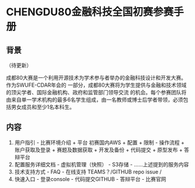 # CHENGDU80金融科技全国初赛参赛手册

## 背景

（待更新）

成都80大赛是一个利用开源技术为学术参与者举办的金融科技设计和开发大赛。作为SWUFE-CDAR年会的 一部分，成都80大赛将为学生提供与金融和技术领域的顶尖学者、国际金融机构、政府和监管部⻔领导交流 的机会。每个参赛团队将由来自单一学术机构的最多6名学生组成，由一名教师或博士后学者带领，必须包 括男女成员和至少1名本科生。

## 内容

1. 用户指引 - 比赛环境介绍    + 平台 初赛国内AWS    + 配置    + 限制 - 操作流程    + 账户获取及登录    + 赛题及数据获取    + 开发及备份    + 代码提交    + 原型发布    + 答辩平台
2. 配置服务详细文档 - 虚拟机管理（快照） - S3存储 - ……上述提到的服务内容
3. 技术支持方式 - FAQ - 在线支持    TEAMS？/GITHUB repo issue / 
4. 快速入口 - 登录console - 代码提交GITHUB - 答辩平台 - 比赛官网

